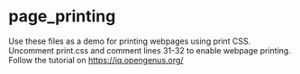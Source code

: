# page_printing
Use these files as a demo for printing webpages using print CSS.<br>
Uncomment print.css and comment lines 31-32 to enable webpage printing.<br>
Follow the tutorial on https://iq.opengenus.org/
